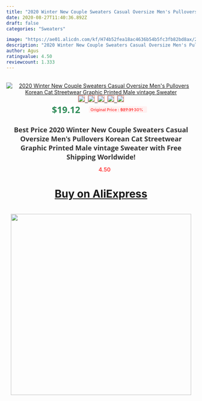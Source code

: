 ```yaml
---
title: "2020 Winter New Couple Sweaters Casual Oversize Men's Pullovers Korean Cat Streetwear Graphic Printed Male vintage Sweater"
date: 2020-08-27T11:40:36.892Z
draft: false
categories: "Sweaters"

image: "https://ae01.alicdn.com/kf/H74b52fea18ac4636b54b5fc3fb82bd8ax/2020-Winter-New-Couple-Sweaters-Casual-Oversize-Men-s-Pullovers-Korean-Cat-Streetwear-Graphic-Printed-Male.jpg"
description: "2020 Winter New Couple Sweaters Casual Oversize Men's Pullovers Korean Cat Streetwear Graphic Printed Male vintage Sweater"
author: Agus
ratingvalue: 4.50
reviewcount: 1.333
---
```

<br>
<div style="text-align: center;">
<a href="https://s.click.aliexpress.com/e/_A8p86p" target="_blank" rel="nofollow noopener noreferrer"><img alt="2020 Winter New Couple Sweaters Casual Oversize Men's Pullovers Korean Cat Streetwear Graphic Printed Male vintage Sweater" class="magnifier-image" src="https://ae01.alicdn.com/kf/H74b52fea18ac4636b54b5fc3fb82bd8ax/2020-Winter-New-Couple-Sweaters-Casual-Oversize-Men-s-Pullovers-Korean-Cat-Streetwear-Graphic-Printed-Male.jpg_640x640.jpg">
<br>
<img style="border:1px solid salmon" src="https://ae01.alicdn.com/kf/H74b52fea18ac4636b54b5fc3fb82bd8ax/2020-Winter-New-Couple-Sweaters-Casual-Oversize-Men-s-Pullovers-Korean-Cat-Streetwear-Graphic-Printed-Male.jpg_120x120.jpg">&nbsp;&nbsp;<img style="border:1px solid salmon" src="https://ae01.alicdn.com/kf/Heebd875b7467451c8c97673b75a943abM/2020-Winter-New-Couple-Sweaters-Casual-Oversize-Men-s-Pullovers-Korean-Cat-Streetwear-Graphic-Printed-Male.jpg_120x120.jpg">&nbsp;&nbsp;<img style="border:1px solid salmon" src="https://ae01.alicdn.com/kf/H29b89794d72749d7a76154837717437da/2020-Winter-New-Couple-Sweaters-Casual-Oversize-Men-s-Pullovers-Korean-Cat-Streetwear-Graphic-Printed-Male.jpg_120x120.jpg">&nbsp;&nbsp;<img style="border:1px solid salmon" src="https://ae01.alicdn.com/kf/Hd1a9a4c6398d4348a0e326ece0d1ec3bo/2020-Winter-New-Couple-Sweaters-Casual-Oversize-Men-s-Pullovers-Korean-Cat-Streetwear-Graphic-Printed-Male.jpg_120x120.jpg">&nbsp;&nbsp;<img style="border:1px solid salmon" src="https://ae01.alicdn.com/kf/Ha5feadc40b75417687ceee29874dd6a93/2020-Winter-New-Couple-Sweaters-Casual-Oversize-Men-s-Pullovers-Korean-Cat-Streetwear-Graphic-Printed-Male.jpg_120x120.jpg"></a></div><br0>
<div style="text-align: center;"><span style="background-color: white; border: 0px; box-sizing: border-box; color: seagreen; display: inline-block; font-family: &quot;open sans&quot; , &quot;arial&quot; , &quot;helvetica&quot; , sans-serif , &quot;heiti&quot;; font-size: 24px; font-stretch: inherit; font-weight: 700; line-height: inherit; margin: 0px 10px 0px 0px; padding: 0px; vertical-align: middle;">$19.12 </span>
<span style="background: rgb(255 , 241 , 241); border-radius: 3px; border: 0px; box-sizing: border-box; color: #ff4747; display: inline-block; font-family: inherit; font-size: 12px; font-stretch: inherit; font-style: inherit; font-variant: inherit; font-weight: 600; line-height: inherit; margin: 0px; padding: 2px 5px; transform: scale(0.9); vertical-align: middle;">Original Price : <b style="text-decoration: line-through;">$27.31 </b> 30%&nbsp;&nbsp;</span></div>
<h1 style="color: #333333; display: inline-block; font-family: &quot;open sans&quot; , &quot;arial&quot; , &quot;helvetica&quot; , sans-serif , &quot;heiti&quot;; font-size: 18px; font-stretch: inherit; font-weight: 700; text-align: center;">Best Price 2020 Winter New Couple Sweaters Casual Oversize Men's Pullovers Korean Cat Streetwear Graphic Printed Male vintage Sweater with Free Shipping Worldwide!</h1>
<div style="color: #ff4747; text-align: center;">
<img src="https://4.bp.blogspot.com/-M0ZcTcb-5uY/XleCXlxnR4I/AAAAAAAAAEc/OrjgMkXV1oMQFaCRZj5HQwOCBcu3w1FegCPcBGAYYCw/s1600/star.png" style="height: 15px;">&nbsp;<b>4.50</b></div>
<div class="button_cont" align="center"><a class="buynow_a" href="https://s.click.aliexpress.com/e/_A8p86p" target="_blank" rel="nofollow noopener noreferrer"><H1>Buy on AliExpress</H1></a></div><br>
<div class="separator" style="clear: both; text-align: center;">
<img src="https://lh3.googleusercontent.com/-pTy5HemUv9M/XlePHvY0dAI/AAAAAAAAAE4/0nX5iRUoIWY8eMW9Dpxeirr157OZliDIgCLcBGAsYHQ/s1600/badge.gif" width="480">
</div>
